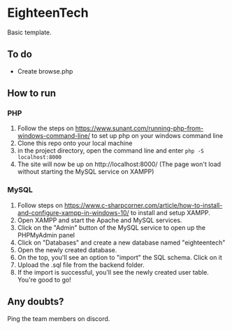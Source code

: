 # EighteenTech

Basic template.

## To do

* Create browse.php

## How to run

### PHP

1. Follow the steps on  https://www.sunant.com/running-php-from-windows-command-line/ to set up php on your windows command line
2. Clone this repo onto your local machine
3. in the project directory, open the command line and enter `php -S localhost:8000`
4. The site will now be up on http://localhost:8000/ (The page won't load without starting the MySQL service on XAMPP)

### MySQL

1. Follow steps on https://www.c-sharpcorner.com/article/how-to-install-and-configure-xampp-in-windows-10/ to install and setup XAMPP.
2. Open XAMPP and start the Apache and MySQL services.
3. Click on the "Admin" button of the MySQL service to open up the PHPMyAdmin panel
4. Click on "Databases" and create a new database named "eighteentech"
5. Open the newly created database.
6. On the top, you'll see an option to "import" the SQL schema. Click on it
7. Upload the .sql file from the backend folder.
8. If the import is successful, you'll see the newly created user table. You're good to go!

## Any doubts?

Ping the team members on discord.
